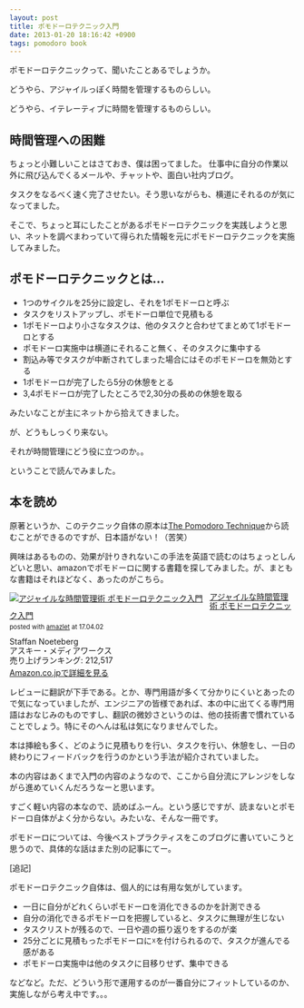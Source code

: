 ```yaml
---
layout: post
title: ポモドーロテクニック入門
date: 2013-01-20 18:16:42 +0900
tags: pomodoro book
---
```

ポモドーロテクニックって、聞いたことあるでしょうか。

どうやら、アジャイルっぽく時間を管理するものらしい。

どうやら、イテレーティブに時間を管理するものらしい。

## 時間管理への困難

ちょっと小難しいことはさておき、僕は困ってました。
仕事中に自分の作業以外に飛び込んでくるメールや、チャットや、面白い社内ブログ。

タスクをなるべく速く完了させたい。そう思いながらも、横道にそれるのが気になってました。

そこで、ちょっと耳にしたことがあるポモドーロテクニックを実践しようと思い、ネットを調べまわっていて得られた情報を元にポモドーロテクニックを実施してみました。

## ポモドーロテクニックとは…

- 1つのサイクルを25分に設定し、それを1ポモドーロと呼ぶ
- タスクをリストアップし、ポモドーロ単位で見積もる
- 1ポモドーロより小さなタスクは、他のタスクと合わせてまとめて1ポモドーロとする
- ポモドーロ実施中は横道にそれること無く、そのタスクに集中する
- 割込み等でタスクが中断されてしまった場合にはそのポモドーロを無効とする
- 1ポモドーロが完了したら5分の休憩をとる
- 3,4ポモドーロが完了したところで2,30分の長めの休憩を取る

みたいなことが主にネットから拾えてきました。

が、どうもしっくり来ない。

それが時間管理にどう役に立つのか。。


ということで読んでみました。

## 本を読め

原著というか、このテクニック自体の原本は[The Pomodoro Technique](http://www.pomodorotechnique.com/)から読むことができるのですが、日本語がない！（苦笑）

興味はあるものの、効果が計りきれないこの手法を英語で読むのはちょっとしんどいと思い、amazonでポモドーロに関する書籍を探してみました。が、まともな書籍はそれほどなく、あったのがこちら。

<div class="amazlet-box" style="margin-bottom:0px;"><div class="amazlet-image" style="float:left;margin:0px 12px 1px 0px;"><a href="http://www.amazon.co.jp/exec/obidos/ASIN/4048689525/almond-milk-22/ref=nosim/" name="amazletlink" target="_blank"><img src="https://images-fe.ssl-images-amazon.com/images/I/51ByQvQe1%2BL._SL160_.jpg" alt="アジャイルな時間管理術 ポモドーロテクニック入門" style="border: none;" /></a></div><div class="amazlet-info" style="line-height:120%; margin-bottom: 10px"><div class="amazlet-name" style="margin-bottom:10px;line-height:120%"><a href="http://www.amazon.co.jp/exec/obidos/ASIN/4048689525/almond-milk-22/ref=nosim/" name="amazletlink" target="_blank">アジャイルな時間管理術 ポモドーロテクニック入門</a><div class="amazlet-powered-date" style="font-size:80%;margin-top:5px;line-height:120%">posted with <a href="http://www.amazlet.com/" title="amazlet" target="_blank">amazlet</a> at 17.04.02</div></div><div class="amazlet-detail">Staffan Noeteberg <br />アスキー・メディアワークス <br />売り上げランキング: 212,517<br /></div><div class="amazlet-sub-info" style="float: left;"><div class="amazlet-link" style="margin-top: 5px"><a href="http://www.amazon.co.jp/exec/obidos/ASIN/4048689525/almond-milk-22/ref=nosim/" name="amazletlink" target="_blank">Amazon.co.jpで詳細を見る</a></div></div></div><div class="amazlet-footer" style="clear: left"></div></div>

レビューに翻訳が下手である。とか、専門用語が多くて分かりにくいとあったので気になっていましたが、エンジニアの皆様であれば、本の中に出てくる専門用語はおなじみのものですし、翻訳の微妙さというのは、他の技術書で慣れていることでしょう。特にそのへんは私は気になりませんでした。


本は挿絵も多く、どのように見積もりを行い、タスクを行い、休憩をし、一日の終わりにフィードバックを行うのかという手法が紹介されていました。

本の内容はあくまで入門の内容のようなので、ここから自分流にアレンジをしながら進めていくんだろうなーと思います。

すごく軽い内容の本なので、読めばふーん。という感じですが、読まないとポモドーロ自体がよく分からない。みたいな、そんな一冊です。

ポモドーロについては、今後ベストプラクティスをこのブログに書いていこうと思うので、具体的な話はまた別の記事にてー。

[追記]

ポモドーロテクニック自体は、個人的には有用な気がしています。

- 一日に自分がどれくらいポモドーロを消化できるのかを計測できる
- 自分の消化できるポモドーロを把握していると、タスクに無理が生じない
- タスクリストが残るので、一日や週の振り返りをするのが楽
- 25分ごとに見積もったポモドーロに☓を付けられるので、タスクが進んでる感がある
- ポモドーロ実施中は他のタスクに目移りせず、集中できる

などなど。ただ、どういう形で運用するのが一番自分にフィットしているのか、実施しながら考え中です。。。
